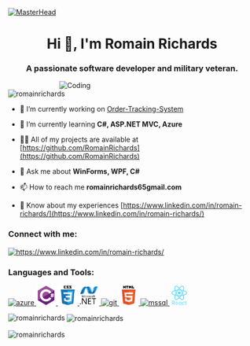 [![MasterHead](https://developers.giphy.com/branch/master/static/api-c99e353f761d318322c853c03ebcf21b.gif)]()
<h1 align="center">Hi 👋, I'm Romain Richards</h1>
<h3 align="center">A passionate software developer and military veteran.</h3>
<img align="right" alt="Coding" width="400" src="https://cdn.dribbble.com/users/1059583/screenshots/4171367/coding-freak.gif">

<p align="left"> <img src="https://komarev.com/ghpvc/?username=romainrichards&label=Profile%20views&color=0e75b6&style=flat" alt="romainrichards" /> </p>

- 🔭 I’m currently working on [Order-Tracking-System](https://github.com/RomainRichards/Order-Tracking-System)

- 🌱 I’m currently learning **C#, ASP.NET MVC, Azure**

- 👨‍💻 All of my projects are available at [https://github.com/RomainRichards](https://github.com/RomainRichards)

- 💬 Ask me about **WinForms, WPF, C#**

- 📫 How to reach me **romainrichards65gmail.com**

- 📄 Know about my experiences [https://www.linkedin.com/in/romain-richards/](https://www.linkedin.com/in/romain-richards/)

<h3 align="left">Connect with me:</h3>
<p align="left">
<a href="https://linkedin.com/in/https://www.linkedin.com/in/romain-richards/" target="blank"><img align="center" src="https://raw.githubusercontent.com/rahuldkjain/github-profile-readme-generator/master/src/images/icons/Social/linked-in-alt.svg" alt="https://www.linkedin.com/in/romain-richards/" height="30" width="40" /></a>
</p>

<h3 align="left">Languages and Tools:</h3>
<p align="left"> <a href="https://azure.microsoft.com/en-in/" target="_blank" rel="noreferrer"> <img src="https://www.vectorlogo.zone/logos/microsoft_azure/microsoft_azure-icon.svg" alt="azure" width="40" height="40"/> </a> <a href="https://www.w3schools.com/cs/" target="_blank" rel="noreferrer"> <img src="https://raw.githubusercontent.com/devicons/devicon/master/icons/csharp/csharp-original.svg" alt="csharp" width="40" height="40"/> </a> <a href="https://www.w3schools.com/css/" target="_blank" rel="noreferrer"> <img src="https://raw.githubusercontent.com/devicons/devicon/master/icons/css3/css3-original-wordmark.svg" alt="css3" width="40" height="40"/> </a> <a href="https://dotnet.microsoft.com/" target="_blank" rel="noreferrer"> <img src="https://raw.githubusercontent.com/devicons/devicon/master/icons/dot-net/dot-net-original-wordmark.svg" alt="dotnet" width="40" height="40"/> </a> <a href="https://git-scm.com/" target="_blank" rel="noreferrer"> <img src="https://www.vectorlogo.zone/logos/git-scm/git-scm-icon.svg" alt="git" width="40" height="40"/> </a> <a href="https://www.w3.org/html/" target="_blank" rel="noreferrer"> <img src="https://raw.githubusercontent.com/devicons/devicon/master/icons/html5/html5-original-wordmark.svg" alt="html5" width="40" height="40"/> </a> <a href="https://www.microsoft.com/en-us/sql-server" target="_blank" rel="noreferrer"> <img src="https://www.svgrepo.com/show/303229/microsoft-sql-server-logo.svg" alt="mssql" width="40" height="40"/> </a> <a href="https://reactjs.org/" target="_blank" rel="noreferrer"> <img src="https://raw.githubusercontent.com/devicons/devicon/master/icons/react/react-original-wordmark.svg" alt="react" width="40" height="40"/> </a> </p>

<p><img align="left" src="https://github-readme-stats.vercel.app/api/top-langs?username=romainrichards&show_icons=true&locale=en&layout=compact" alt="romainrichards" /></p>

<p>&nbsp;<img align="center" src="https://github-readme-stats.vercel.app/api?username=romainrichards&show_icons=true&locale=en" alt="romainrichards" /></p>

<p><img align="center" src="https://github-readme-streak-stats.herokuapp.com/?user=romainrichards&" alt="romainrichards" /></p>
